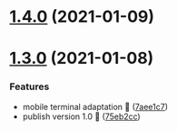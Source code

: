 # [1.4.0](https://github.com/fz6m/china-lantern/compare/v1.3.0...v1.4.0) (2021-01-09)



# [1.3.0](https://github.com/fz6m/china-lantern/compare/75eb2ccb8a36e64ed8dea11a9ac12541b9749ef5...v1.3.0) (2021-01-08)


### Features

* mobile terminal adaptation 🍉 ([7aee1c7](https://github.com/fz6m/china-lantern/commit/7aee1c7812a8e9722d9f7381d6960061537cfd15))
* publish version 1.0 🧨 ([75eb2cc](https://github.com/fz6m/china-lantern/commit/75eb2ccb8a36e64ed8dea11a9ac12541b9749ef5))



